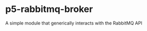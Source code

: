 p5-rabbitmq-broker
==================

A simple module that generically interacts with the RabbitMQ API
